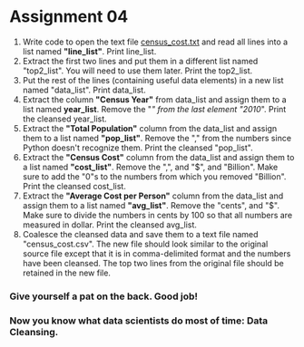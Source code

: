 # Assignment 04
1. Write code to open the text file [census_cost.txt](census_cost.txt) and read all lines into a list named **"line_list"**. Print line_list.
2. Extract the first two lines and put them in a different list named "top2_list". You will need to use them later. Print the top2_list.
3. Put the rest of the lines (containing useful data elements) in a new list named "data_list". Print data_list.
4. Extract the column **"Census Year"** from data_list and assign them to a list named **year_list**. Remove the "*" from the last element "2010*". Print the cleansed year_list.
5. Extract the **"Total Population"** column from the data_list and assign them to a list named **"pop_list"**. Remove the "," from the numbers since Python doesn't recognize them. Print the cleansed "pop_list".
6. Extract the **"Census Cost"** column from the data_list and assign them to a list named **"cost_list"**. Remove the ",", and "$", and "Billion".
Make sure to add the "0"s to the numbers from which you removed "Billion". Print the cleansed cost_list.  
7. Extract the **"Average Cost per Person"** column from the data_list and assign them to a list named **"avg_list"**. Remove the "cents", and "$".
Make sure to divide the numbers in cents by 100 so that all numbers are measured in dollar. Print the cleansed avg_list.
8. Coalesce the cleansed data and save them to a text file named "census_cost.csv". The new file should look similar to the original source file except that it is in 
comma-delimited format and the numbers have been cleansed. The top two lines from the original file should be retained in the new file.

### Give yourself a pat on the back. Good job! 
### Now you know what data scientists do most of time: Data Cleansing.
